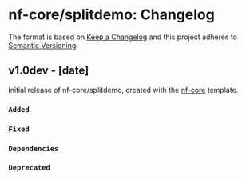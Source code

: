 # nf-core/splitdemo: Changelog

The format is based on [Keep a Changelog](https://keepachangelog.com/en/1.0.0/)
and this project adheres to [Semantic Versioning](https://semver.org/spec/v2.0.0.html).

## v1.0dev - [date]

Initial release of nf-core/splitdemo, created with the [nf-core](https://nf-co.re/) template.

### `Added`

### `Fixed`

### `Dependencies`

### `Deprecated`
